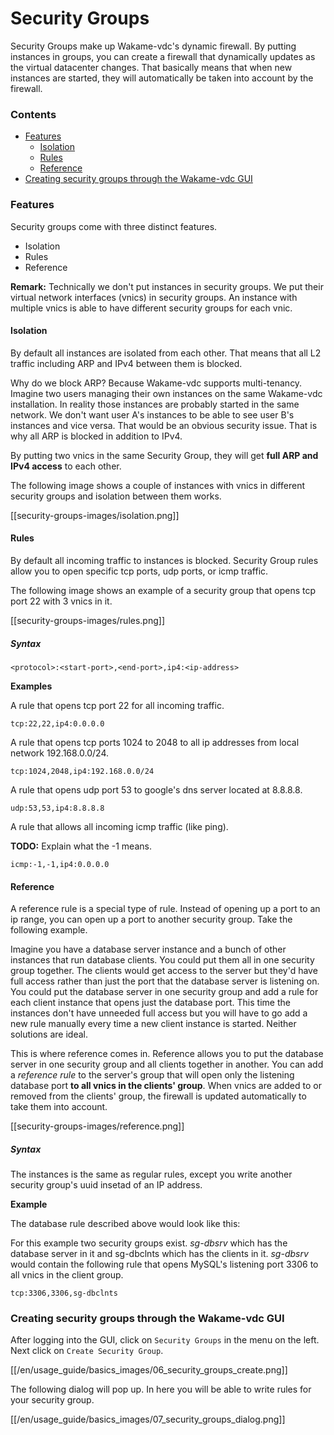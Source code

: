 # Security Groups

Security Groups make up Wakame-vdc's dynamic firewall. By putting instances in groups, you can create a firewall that dynamically updates as the virtual datacenter changes. That basically means that when new instances are started, they will automatically be taken into account by the firewall.

### Contents

* [Features](#Features)
  - [Isolation](#Isolation)
  - [Rules](#Rules)
  - [Reference](#Reference)
* [Creating security groups through the Wakame-vdc GUI](#Creating-security-groups-through-the-Wakame-vdc-GUI)

### Features

Security groups come with three distinct features.

* Isolation
* Rules
* Reference

**Remark:** Technically we don't put instances in security groups. We put their virtual network interfaces (vnics) in security groups. An instance with multiple vnics is able to have different security groups for each vnic.

#### Isolation

By default all instances are isolated from each other. That means that all L2 traffic including ARP and IPv4 between them is blocked.

Why do we block ARP? Because Wakame-vdc supports multi-tenancy. Imagine two users managing their own instances on the same Wakame-vdc installation. In reality those instances are probably started in the same network. We don't want user A's instances to be able to see user B's instances and vice versa. That would be an obvious security issue. That is why all ARP is blocked in addition to IPv4.

By putting two vnics in the same Security Group, they will get **full ARP and IPv4 access** to each other.

The following image shows a couple of instances with vnics in different security groups and isolation between them works.

[[security-groups-images/isolation.png]]

#### Rules

By default all incoming traffic to instances is blocked. Security Group rules allow you to open specific tcp ports, udp ports, or icmp traffic.

The following image shows an example of a security group that opens tcp port 22 with 3 vnics in it.

[[security-groups-images/rules.png]]

##### Syntax

    <protocol>:<start-port>,<end-port>,ip4:<ip-address>

**Examples**

A rule that opens tcp port 22 for all incoming traffic.

    tcp:22,22,ip4:0.0.0.0

A rule that opens tcp ports 1024 to 2048 to all ip addresses from local network 192.168.0.0/24.

    tcp:1024,2048,ip4:192.168.0.0/24

A rule that opens udp port 53 to google's dns server located at 8.8.8.8.

    udp:53,53,ip4:8.8.8.8

A rule that allows all incoming icmp traffic (like ping).

**TODO:** Explain what the -1 means.

    icmp:-1,-1,ip4:0.0.0.0

#### Reference

A reference rule is a special type of rule. Instead of opening up a port to an ip range, you can open up a port to another security group. Take the following example.

Imagine you have a database server instance and a bunch of other instances that run database clients. You could put them all in one security group together. The clients would get access to the server but they'd have full access rather than just the port that the database server is listening on. You could put the database server in one security group and add a rule for each client instance that opens just the database port. This time the instances don't have unneeded full access but you will have to go add a new rule manually every time a new client instance is started. Neither solutions are ideal.

This is where reference comes in. Reference allows you to put the database server in one security group and all clients together in another. You can add a *reference rule* to the server's group that will open only the listening database port **to all vnics in the clients' group**. When vnics are added to or removed from the clients' group, the firewall is updated automatically to take them into account.

[[security-groups-images/reference.png]]

##### Syntax

The instances is the same as regular rules, except you write another security group's uuid insetad of an IP address.

**Example**

The database rule described above would look like this:

For this example two security groups exist. *sg-dbsrv* which has the database server in it and sg-dbclnts which has the clients in it. *sg-dbsrv* would contain the following rule that opens MySQL's listening port 3306 to all vnics in the client group.

    tcp:3306,3306,sg-dbclnts

### Creating security groups through the Wakame-vdc GUI

After logging into the GUI, click on `Security Groups` in the menu on the left. Next click on `Create Security Group`.

[[/en/usage_guide/basics_images/06_security_groups_create.png]]

The following dialog will pop up. In here you will be able to write rules for your security group.

[[/en/usage_guide/basics_images/07_security_groups_dialog.png]]
